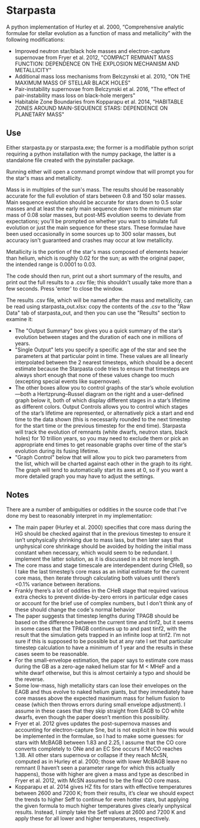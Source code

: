 # Starpasta
A python implementation of Hurley et al. 2000, “Comprehensive analytic formulae for stellar evolution as a function of mass and metallicity”
with the following modifications:
- Improved neutron star/black hole masses and electron-capture supernovae from Fryer et al. 2012, "COMPACT REMNANT MASS FUNCTION: DEPENDENCE ON THE EXPLOSION MECHANISM AND METALLICITY"
- Additional mass loss mechanisms from Belczynski et al. 2010, "ON THE MAXIMUM MASS OF STELLAR BLACK HOLES"
- Pair-instability supernovae from Belczynski et al. 2016, "The effect of pair-instability mass loss on black-hole mergers"
- Habitable Zone Boundaries from Kopparapu et al. 2014, "HABITABLE ZONES AROUND MAIN-SEQUENCE STARS: DEPENDENCE ON PLANETARY MASS"

## Use

Either starpasta.py or starpasta.exe; the former is a modifiable python script requiring a python installation with the numpy package, the latter is a standalone file created with the pyinstaller package.

Running either will open a command prompt window that will prompt you for the star's mass and metallicity.

Mass is in multiples of the sun's mass. The results should be reasonably accurate for the full evolution of stars between 0.8 and 150 solar masses. Main sequence evolution should be accurate for stars down to 0.5 solar masses and at least the early main sequence down to the minimum star mass of 0.08 solar masses, but post-MS evolution seems to deviate from expectations; you'll be prompted on whether you want to simulate full evolution or just the main sequence for these stars. These formulae have been used occasionally in some sources up to 300 solar masses, but accuracy isn't guaranteed and crashes may occur at low metallicity.

Metallicity is the portion of the star's mass composed of elements heavier than helium, which is roughly 0.02 for the sun; as with the original paper, the intended range is 0.0001 to 0.03.

The code should then run, print out a short summary of the results, and print out the full results to a .csv file; this shouldn't usually take more than a few seconds. Press 'enter' to close the window. 

The results .csv file, which will be named after the mass and metallicity, can be read using starpasta_out.xlsx: copy the contents of the .csv to the "Raw Data" tab of starpasta_out, and then you can use the "Results" section to examine it:

- The "Output Summary" box gives you a quick summary of the star’s evolution between stages and the duration of each one in millions of years.
- "Single Output" lets you specify a specific age of the star and see the parameters at that particular point in time. These values are all linearly interpolated between the 2 nearest timesteps, which should be a decent estimate because the Starpasta code tries to ensure that timesteps are always short enough that none of these values change too much (excepting special events like supernovae).
- The other boxes allow you to control graphs of the star’s whole evolution—both a Hertzprung–Russel diagram on the right and a user-defined graph below it, both of which display different stages in a star’s lifetime as different colors. Output Controls allows you to control which stages of the star’s lifetime are represented, or alternatively pick a start and end time to the data shown (this is necessarily rounded to the next timestep for the start time or the previous timestep for the end time). Starpasta will track the evolution of remnants (white dwarfs, neutron stars, black holes) for 10 trillion years, so you may need to exclude them or pick an appropriate end times to get reasonable graphs over time of the star’s evolution during its fusing lifetime.
- "Graph Control" below that will allow you to pick two parameters from the list, which will be charted against each other in the graph to its right. The graph will tend to automatically start its axes at 0, so if you want a more detailed graph you may have to adjust the settings.

## Notes

There are a number of ambiguities or oddities in the source code that I've done my best to reasonably interpret in my implementation:

- The main paper (Hurley et al. 2000) specifies that core mass during the HG should be checked against that in the previous timestep to ensure it isn’t unphysically shrinking due to mass lass, but then later says that unphysical core shrinkage should be avoided by holding the initial mass constant when necessary, which would seem to be redundant. I implement the latter solution, as it is discussed in a bit more length.
-	The core mass and stage timescale are interdependent during CHeB, so I take the last timestep’s core mass as an initial estimate for the current core mass, then iterate through calculating both values until there’s <0.1% variance between iterations.
-	Frankly there’s a lot of oddities in the CHeB stage that required various extra checks to prevent divide-by-zero errors in particular edge cases or account for the brief use of complex numbers, but I don't think any of these should change the code's normal behavior
-	The paper suggests that timestep lengths during TPAGB should be based on the difference between the current time and tinf2, but it seems in some cases that the TPAGB continues up to and past tinf2, with the result that the simulation gets trapped in an infinite loop at tinf2. I’m not sure if this is supposed to be possible but at any rate I set that particular timestep calculation to have a minimum of 1 year and the results in these cases seem to be reasonable.
-	For the small-envelope estimation, the paper says to estimate core mass during the GB as a zero-age naked helium star for M < MHeF and a white dwarf otherwise, but this is almost certainly a typo and should be the reverse.
-	Some low-mass, high metallicity stars can lose their envelopes on the EAGB and thus evolve to naked helium giants, but they immediately have core masses above the expected maximum mass for helium fusion to cease (which then throws errors during small envelope adjustment). I assume in these cases that they skip straight from EAGB to CO white dwarfs, even though the paper doesn’t mention this possibility.
-	Fryer et al. 2012 gives updates the post-supernova masses and accounting for electron-capture Sne, but is not explicit in how this would be implemented in the formulae, so I had to make some guesses: for stars with McBAGB between 1.83 and 2.25, I assume that the CO core converts completely to ONe and an EC Sne occurs if McCO reaches 1.38. All other stars supernova or collapse if they reach McSN, computed as in Hurley et al. 2000; those with lower McBAGB leave no remnant (I haven’t seen a parameter range for which this actually happens), those with higher are given a mass and type as described in Fryer et al. 2012, with McSN assumed to be the final CO core mass.
-	Kopparapu et al. 2014 gives HZ fits for stars with effective temperatures between 2600 and 7200 K; from their results, it’s clear we should expect the trends to higher Seff to continue for even hotter stars, but applying the given formula to much higher temperatures gives clearly unphysical results. Instead, I simply take the Seff values at 2600 and 7200 K and apply these for all lower and higher temperatures, respectively.
